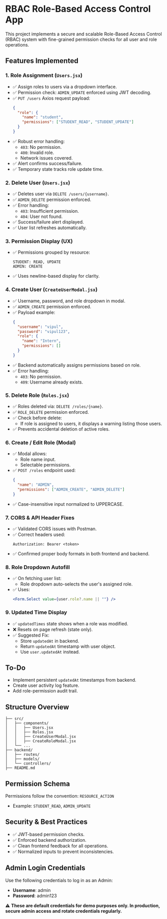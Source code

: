 # RBAC Role-Based Access Control App

This project implements a secure and scalable Role-Based Access Control (RBAC) system with fine-grained permission checks for all user and role operations.

## Features Implemented

### 1. Role Assignment (`Users.jsx`)
- ✅ Assign roles to users via a dropdown interface.
- ✅ Permission check: `ADMIN_UPDATE` enforced using JWT decoding.
- ✅ `PUT /users` Axios request payload:
  ```json
  {
    "role": {
      "name": "student",
      "permissions": ["STUDENT_READ", "STUDENT_UPDATE"]
    }
  }
  ```
- ✅ Robust error handling:
  - `403`: No permission.
  - `400`: Invalid role.
  - Network issues covered.
- ✅ Alert confirms success/failure.
- ✅ Temporary state tracks role update time.

### 2. Delete User (`Users.jsx`)
- ✅ Deletes user via `DELETE /users/{username}`.
- ✅ `ADMIN_DELETE` permission enforced.
- ✅ Error handling:
  - `403`: Insufficient permission.
  - `404`: User not found.
- ✅ Success/failure alert displayed.
- ✅ User list refreshes automatically.

### 3. Permission Display (UX)
- ✅ Permissions grouped by resource:
  ```
  STUDENT: READ, UPDATE
  ADMIN: CREATE
  ```
- ✅ Uses newline-based display for clarity.

### 4. Create User (`CreateUserModal.jsx`)
- ✅ Username, password, and role dropdown in modal.
- ✅ `ADMIN_CREATE` permission enforced.
- ✅ Payload example:
  ```json
  {
    "username": "vipul",
    "password": "vipul123",
    "role": {
      "name": "Intern",
      "permissions": []
    }
  }
  ```
- ✅ Backend automatically assigns permissions based on role.
- ✅ Error handling:
  - `403`: No permission.
  - `409`: Username already exists.

### 5. Delete Role (`Roles.jsx`)
- ✅ Roles deleted via: `DELETE /roles/{name}`.
- ✅ `ROLE_DELETE` permission enforced.
- ✅ Check before delete:
  - If role is assigned to users, it displays a warning listing those users.
- ✅ Prevents accidental deletion of active roles.

### 6. Create / Edit Role (Modal)
- ✅ Modal allows:
  - Role name input.
  - Selectable permissions.
- ✅ `POST /roles` endpoint used:
  ```json
  {
    "name": "ADMIN",
    "permissions": ["ADMIN_CREATE", "ADMIN_DELETE"]
  }
  ```
- ✅ Case-insensitive input normalized to UPPERCASE.

### 7. CORS & API Header Fixes
- ✅ Validated CORS issues with Postman.
- ✅ Correct headers used:
  ```
  Authorization: Bearer <token>
  ```
- ✅ Confirmed proper body formats in both frontend and backend.

### 8. Role Dropdown Autofill
- ✅ On fetching user list:
  - Role dropdown auto-selects the user's assigned role.
- ✅ Uses:
  ```jsx
  <Form.Select value={user.role?.name || ""} />
  ```

### 9. Updated Time Display
- ✅ `updatedTimes` state shows when a role was modified.
- ❌ Resets on page refresh (state only).
- ✅ Suggested Fix:
  - Store `updatedAt` in backend.
  - Return `updatedAt` timestamp with user object.
  - Use `user.updatedAt` instead.

## To-Do
- Implement persistent `updatedAt` timestamps from backend.
- Create user activity log feature.
- Add role-permission audit trail.

## Structure Overview
```
├── src/
│   ├── components/
│   │   ├── Users.jsx
│   │   ├── Roles.jsx
│   │   ├── CreateUserModal.jsx
│   │   ├── CreateRoleModal.jsx
│   └── ...
├── backend/
│   ├── routes/
│   ├── models/
│   └── controllers/
├── README.md
```

## Permission Schema
Permissions follow the convention: `RESOURCE_ACTION`
- Example: `STUDENT_READ`, `ADMIN_UPDATE`

## Security & Best Practices
- ✅ JWT-based permission checks.
- ✅ Enforced backend authorization.
- ✅ Clean frontend feedback for all operations.
- ✅ Normalized inputs to prevent inconsistencies.

## Admin Login Credentials
Use the following credentials to log in as an Admin:
- **Username**: admin
- **Password**: admin123

⚠️ **These are default credentials for demo purposes only. In production, secure admin access and rotate credentials regularly.**